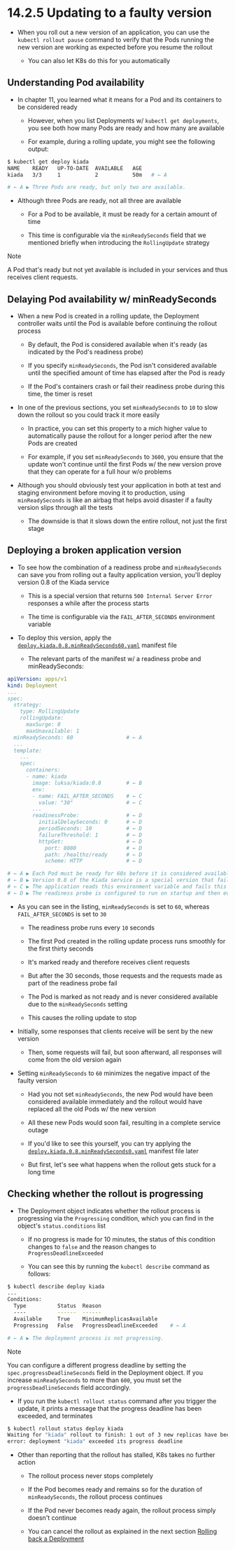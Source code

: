 # 14.2.5 Updating to a faulty version

* When you roll out a new version of an application, you can use the `kubectl rollout pause` command to verify that the Pods running the new version are working as expected before you resume the rollout

  * You can also let K8s do this for you automatically

## Understanding Pod availability

* In chapter 11, you learned what it means for a Pod and its containers to be considered ready

  * However, when you list Deployments w/ `kubectl get deployments`, you see both how many Pods are ready and how many are available

  * For example, during a rolling update, you might see the following output:

```zsh
$ kubectl get deploy kiada
NAME    READY   UP-TO-DATE  AVAILABLE   AGE
kiada   3/3     1           2           50m   # ← A

# ← A ▶︎ Three Pods are ready, but only two are available.
```

* Although three Pods are ready, not all three are available

  * For a Pod to be available, it must be ready for a certain amount of time

  * This time is configurable via the `minReadySeconds` field that we mentioned briefly when introducing the `RollingUpdate` strategy

> [!NOTE]
> 
> A Pod that's ready but not yet available is included in your services and thus receives client requests.

## Delaying Pod availability w/ minReadySeconds

* When a new Pod is created in a rolling update, the Deployment controller waits until the Pod is available before continuing the rollout process

  * By default, the Pod is considered available when it's ready (as indicated by the Pod's readiness probe)

  * If you specify `minReadySeconds`, the Pod isn't considered available until the specified amount of time has elapsed after the Pod is ready

  * If the Pod's containers crash or fail their readiness probe during this time, the timer is reset

* In one of the previous sections, you set `minReadySeconds` to `10` to slow down the rollout so you could track it more easily

  * In practice, you can set this property to a mich higher value to automatically pause the rollout for a longer period after the new Pods are created

  * For example, if you set `minReadySeconds` to `3600`, you ensure that the update won't continue until the first Pods w/ the new version prove that they can operate for a full hour w/o problems

* Although you should obviously test your application in both at test and staging environment before moving it to production, using `minReadySeconds` is like an airbag that helps avoid disaster if a faulty version slips through all the tests

  * The downside is that it slows down the entire rollout, not just the first stage

## Deploying a broken application version

* To see how the combination of a readiness probe and `minReadySeconds` can save you from rolling out a faulty application version, you'll deploy version 0.8 of the Kiada service

  * This is a special version that returns `500 Internal Server Error` responses a while after the process starts

  * The time is configurable via the `FAIL_AFTER_SECONDS` environment variable

* To deploy this version, apply the [`deploy.kiada.0.8.minReadySeconds60.yaml`](deploy.kiada.0.8.minReadySeconds60.yaml) manifest file

  * The relevant parts of the manifest w/ a readiness probe and minReadySeconds:

```yaml
apiVersion: apps/v1
kind: Deployment
...
spec:
  strategy:
    type: RollingUpdate
    rollingUpdate:
      maxSurge: 0
      maxUnavailable: 1
  minReadySeconds: 60                 # ← A
  ...
  template:
    ...
    spec:
      containers:
      - name: kiada
        image: luksa/kiada:0.8        # ← B
        env:
        - name: FAIL_AFTER_SECONDS    # ← C
          value: "30"                 # ← C
        ...
        readinessProbe:               # ← D
          initialDelaySeconds: 0      # ← D
          periodSeconds: 10           # ← D
          failureThreshold: 1         # ← D
          httpGet:                    # ← D
            port: 8080                # ← D
            path: /healthz/ready      # ← D
            scheme: HTTP              # ← D

# ← A ▶︎ Each Pod must be ready for 60s before it is considered available.
# ← B ▶︎ Version 0.8 of the Kiada service is a special version that fails after a given amount of time.
# ← C ▶︎ The application reads this environment variable and fails this many seconds after it starts.
# ← D ▶︎ The readiness probe is configured to run on startup and then every 10 seconds.
```

* As you can see in the listing, `minReadySeconds` is set to `60`, whereas `FAIL_AFTER_SECONDS` is set to `30`

  * The readiness probe runs every `10` seconds

  * The first Pod created in the rolling update process runs smoothly for the first thirty seconds

  * It's marked ready and therefore receives client requests

  * But after the 30 seconds, those requests and the requests made as part of the readiness probe fail

  * The Pod is marked as not ready and is never considered available due to the `minReadySeconds` setting

  * This causes the rolling update to stop

* Initially, some responses that clients receive will be sent by the new version

  * Then, some requests will fail, but soon afterward, all responses will come from the old version again

* Setting `minReadySeconds` to `60` minimizes the negative impact of the faulty version

  * Had you not set `minReadySeconds`, the new Pod would have been considered available immediately and the rollout would have replaced all the old Pods w/ the new version

  * All these new Pods would soon fail, resulting in a complete service outage

  * If you'd like to see this yourself, you can try applying the [`deploy.kiada.0.8.minReadySeconds0.yaml`](deploy.kiada.0.8.minReadySeconds0.yaml) manifest file later

  * But first, let's see what happens when the rollout gets stuck for a long time

## Checking whether the rollout is progressing

* The Deployment object indicates whether the rollout process is progressing via the `Progressing` condition, which you can find in the object's `status.conditions` list

  * If no progress is made for 10 minutes, the status of this condition changes to `false` and the reason changes to `ProgressDeadlineExceeded`

  * You can see this by running the `kubectl describe` command as follows:

```zsh
$ kubectl describe deploy kiada
...
Conditions:
  Type          Status  Reason
  ----          ------  ------
  Available     True    MinimumReplicasAvailable
  Progressing   False   ProgressDeadlineExceeded    # ← A

# ← A ▶︎ The deployment process is not progressing.
```

> [!NOTE]
> 
> You can configure a different progress deadline by setting the `spec.progressDeadlineSeconds` field in the Deployment object. If you increase `minReadySeconds` to more than `600`, you must set the `progressDeadlineSeconds` field accordingly.

* If you run the `kubectl rollout status` command after you trigger the update, it prints a message that the progress deadline has been exceeded, and terminates

```zsh
$ kubectl rollout status deploy kiada
Waiting for "kiada" rollout to finish: 1 out of 3 new replicas have been updated...
error: deployment "kiada" exceeded its progress deadline
```

* Other than reporting that the rollout has stalled, K8s takes no further action

  * The rollout process never stops completely

  * If the Pod becomes ready and remains so for the duration of `minReadySeconds`, the rollout process continues

  * If the Pod never becomes ready again, the rollout process simply doesn't continue

  * You can cancel the rollout as explained in the next section [Rolling back a Deployment](../rollback-deployment/README.md)

